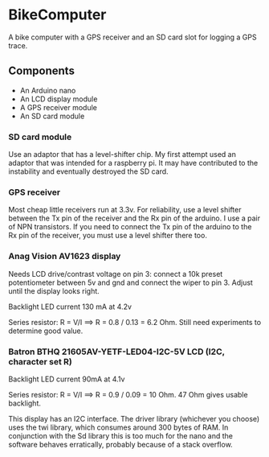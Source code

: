 # BikeComputer

A bike computer with a GPS receiver and an SD card slot for logging a GPS trace.

## Components

* An Arduino nano
* An LCD display module
* A GPS receiver module
* An SD card module

### SD card module

Use an adaptor that has a level-shifter chip. My first attempt used an adaptor that was intended for
a raspberry pi. It may have contributed to the instability and eventually destroyed the SD card.

### GPS receiver

Most cheap little receivers run at 3.3v. For reliability, use a level shifter between the Tx pin of the receiver
and the Rx pin of the arduino. I use a pair of NPN transistors. If you need to connect the Tx pin of the
arduino to the Rx pin of the receiver, you must use a level shifter there too.

### Anag Vision AV1623 display

Needs LCD drive/contrast voltage on pin 3: connect a 10k preset potentiometer between 5v and gnd and connect the
wiper to pin 3. Adjust until the display looks right.

Backlight LED current 130 mA at 4.2v

Series resistor: R = V/I ==> R = 0.8 / 0.13 = 6.2 Ohm. Still need experiments to determine good value.

### Batron BTHQ 21605AV-YETF-LED04-I2C-5V LCD  (I2C, character set R)

Backlight LED current 90mA at 4.1v

Series resistor: R = V/I ==> R = 0.9 / 0.09 = 10 Ohm. 47 Ohm gives usable backlight.

This display has an I2C interface. The driver library (whichever you choose) uses the twi library,
which consumes around 300 bytes of RAM. In conjunction with the Sd library this is too much for
the nano and the software behaves erratically, probably because of a stack overflow.
